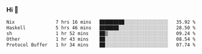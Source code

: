 ### Hi 👋

<!--START_SECTION:waka-->

```txt
Nix               7 hrs 16 mins   █████████░░░░░░░░░░░░░░░░   35.92 %
Haskell           5 hrs 46 mins   ███████░░░░░░░░░░░░░░░░░░   28.50 %
sh                1 hr 52 mins    ██▒░░░░░░░░░░░░░░░░░░░░░░   09.24 %
Other             1 hr 43 mins    ██░░░░░░░░░░░░░░░░░░░░░░░   08.54 %
Protocol Buffer   1 hr 34 mins    ██░░░░░░░░░░░░░░░░░░░░░░░   07.74 %
```

<!--END_SECTION:waka-->
